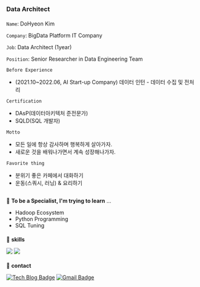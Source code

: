 <!--![header](https://capsule-render.vercel.app/api?type=waving&color=F9DC3E&height=250&section=header&text=Dohyeon's%20Space&desc=🌈%20Welcome%20to%20Visit%20🌈&descSize=25&descAlignY=50&fontSize=50&fontAlignY=30&fontColor=666666&animation=fadeIn)-->
<br></br>
### Data Architect

#### 
`Name`: DoHyeon Kim

`Company`: BigData Platform IT Company

`Job`: Data Architect (1year)

`Position`: Senior Researcher in Data Engineering Team


`Before Experience`
* (2021.10~2022.06, AI Start-up Company) 데이터 인턴 - 데이터 수집 및 전처리

`Certification`
* DAsP(데이터아키텍처 준전문가)
* SQLD(SQL 개발자)

`Motto`
* 모든 일에 항상 감사하며 행복하게 살아가자.
* 새로운 것을 배워나가면서 계속 성장해나가자.

`Favorite thing`
* 분위기 좋은 카페에서 대화하기
* 운동(스쿼시, 러닝) & 요리하기

##
🎯 **To be a Specialist, I'm trying to learn** ...
* Hadoop Ecosystem
* Python Programming
* SQL Tuning

####
💎  **skills** 

<img src="https://img.shields.io/badge/Python-FF5A5F?style=flat-square&logo=Python&logoColor=white"/></a> 
<img src="https://img.shields.io/badge/MySQL-4479A1?style=flat-square&logo=MySql&logoColor=white"/></a>

####
💎  **contact**

[![Tech Blog Badge](http://img.shields.io/badge/-Tech%20blog-black?style=flat-square&logo=github&link=https://developers-haven.tistory.com/)](https://developers-haven.tistory.com/)
[![Gmail Badge](https://img.shields.io/badge/Gmail-d14836?style=flat-square&logo=Gmail&logoColor=white&link=mailto:veronica.kdh@gmail.com)](mailto:veronica.kdh@gmail.com)
 

<br>

 
